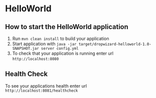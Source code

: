 # HelloWorld

How to start the HelloWorld application
---

1. Run `mvn clean install` to build your application
1. Start application with `java -jar target/dropwizard-helloworld-1.0-SNAPSHOT.jar server config.yml`
1. To check that your application is running enter url `http://localhost:8080`

Health Check
---

To see your applications health enter url `http://localhost:8081/healthcheck`
